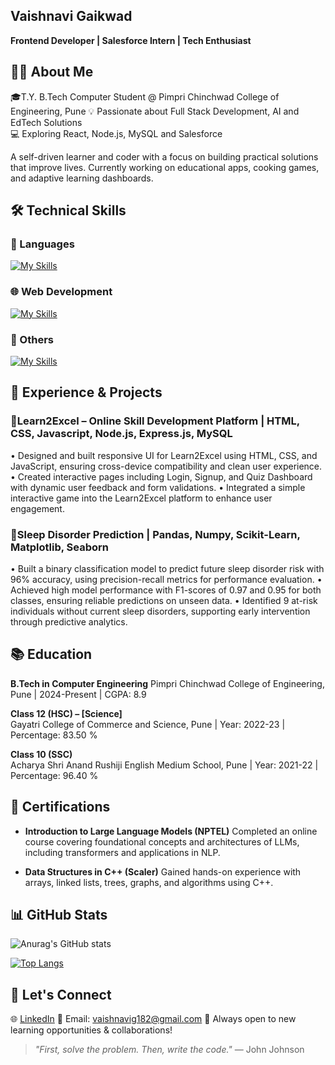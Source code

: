 ## Vaishnavi Gaikwad
**Frontend Developer | Salesforce Intern | Tech Enthusiast**

## 👩‍💻 About Me

🎓T.Y. B.Tech Computer Student @ Pimpri Chinchwad College of Engineering, Pune
💡 Passionate about Full Stack Development, AI and EdTech Solutions  
💻 Exploring React, Node.js, MySQL and Salesforce  

A self-driven learner and coder with a focus on building practical solutions that improve lives. Currently working on educational apps, cooking games, and adaptive learning dashboards.

## 🛠️ Technical Skills

### 📜 Languages  
[![My Skills](https://skillicons.dev/icons?i=cpp,py&theme=light)](https://skillicons.dev)

### 🌐 Web Development  
[![My Skills](https://skillicons.dev/icons?i=html,css,js,react,tailwind,bootstrap,vite,nodejs,npm,express,figma,postman,mysql,mongodb&theme=light)](https://skillicons.dev)
### 🧠 Others  
[![My Skills](https://skillicons.dev/icons?i=ai,tensorflow,sklearn,vscode,git,github&theme=light)](https://skillicons.dev)

## 💼 Experience & Projects 

### 🔹Learn2Excel – Online Skill Development Platform | HTML, CSS, Javascript, Node.js, Express.js, MySQL 
• Designed and built responsive UI for Learn2Excel using HTML, CSS, and JavaScript, ensuring 
cross-device compatibility and clean user experience. 
• Created interactive pages including Login, Signup, and Quiz Dashboard with dynamic user feedback 
and form validations. 
• Integrated a simple interactive game into the Learn2Excel platform to enhance user engagement. 

### 🔹Sleep Disorder Prediction | Pandas, Numpy, Scikit-Learn, Matplotlib, Seaborn 
• Built a binary classification model to predict future sleep disorder risk with 96% accuracy, using 
precision-recall metrics for performance evaluation. 
• Achieved high model performance with F1-scores of 0.97 and 0.95 for both classes, ensuring reliable 
predictions on unseen data. 
• Identified 9 at-risk individuals without current sleep disorders, supporting early intervention through 
predictive analytics.

## 📚 Education

**B.Tech in Computer Engineering**
Pimpri Chinchwad College of Engineering, Pune | 2024-Present | CGPA: 8.9

**Class 12 (HSC) – [Science]**  
Gayatri College of Commerce and Science, Pune | Year: 2022-23 | Percentage: 83.50 %

**Class 10 (SSC)**  
Acharya Shri Anand Rushiji English Medium School, Pune | Year: 2021-22 | Percentage: 96.40 %

## 📜 Certifications

- **Introduction to Large Language Models (NPTEL)**
Completed an online course covering foundational concepts and architectures of LLMs, including 
transformers and applications in NLP.

- **Data Structures in C++ (Scaler)**
Gained hands-on experience with arrays, linked lists, trees, graphs, and algorithms using C++. 

## 📊 GitHub Stats

![Anurag's GitHub stats](https://github-readme-stats.vercel.app/api?username=VaishnaviGaikwad182&show_icons=true)

[![Top Langs](https://github-readme-stats.vercel.app/api/top-langs/?username=VaishnaviGaikwad182&layout=donut)](https://github.com/VaishnaviGaikwad182/github-readme-stats)

## 🤝 Let's Connect

🌐 [LinkedIn]([https://linkedin.com](https://www.linkedin.com/in/vaishnavi-gaikwad-675093294)) 
📧 Email: vaishnavig182@gmail.com
🌟 Always open to new learning opportunities & collaborations!

> _"First, solve the problem. Then, write the code."_ — John Johnson






